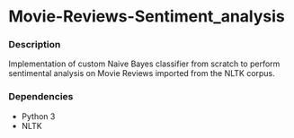 # Movie-Reviews-Sentiment_analysis #

### Description
Implementation of custom Naive Bayes classifier from scratch to perform sentimental analysis on Movie Reviews imported from the NLTK corpus.

### Dependencies
* Python 3
* NLTK
